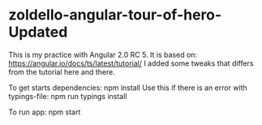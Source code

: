 # zoldello-angular-tour-of-hero-Updated


This is my practice with Angular 2.0 RC 5. It is based on: https://angular.io/docs/ts/latest/tutorial/
I added some tweaks that differs from the tutorial here and there. 

To get starts dependencies:  npm install
Use this if there is an error with typings-file: npm run typings install

To run app: npm start

